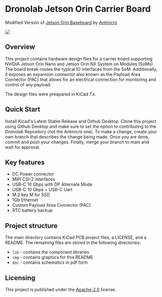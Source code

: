 # Dronolab Jetson Orin Carrier Board

Modified Version of [Jetson Orin Baseboard](https://github.com/antmicro/jetson-orin-baseboard) by [Antmicro](https://www.antmicro.com)

![](img/jetson-orin-baseboard-photo.png)

## Overview

This project contains hardware design files for a carrier board supporting NVIDIA Jetson Orin Nano and Jetson Orin NX System on Modules (SoMs). The board break-routes the typical IO interfaces from the SoM. Additionally, it exposes an expansion connector also known as the Payload Area Connector (PAC) that allows for an electrical connection for monitoring and control of any payload.

The design files were preapared in KiCad 7.x.

## Quick Start

Install Kicad's Latest Stable Release and Github Desktop. Clone this project using Github Desktop and make sure to set the option to contributing to the Dronolab Repository (not the Antmicro one). To make a change, create your own branch that describes the change being made. Once you are done, commit and push your changes. Finally, merge your branch to main and wait for approval.

## Key features

* DC Power connector
* MIPI CSI-2 interfaces
* USB-C 10 Gbps with DP Alternate Mode
* USB-C 10 Gbps + USB-C Uart
* M.2 key M for SSD
* 1Gb Ethernet
* Custom Payload Area Connector (PAC)
* RTC battery backup

## Project structure

The main directory contains KiCad PCB project files, a LICENSE, and a README.
The remaining files are stored in the following directories:

* `lib` - contains the component libraries
* `img` - contains graphics for this README
* `doc` - contains schematics in pdf form

## Licensing

This project is published under the [Apache-2.0](LICENSE) license.

